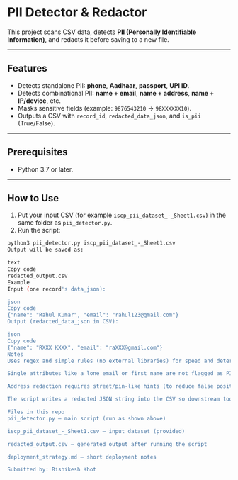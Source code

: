 # PII Detector & Redactor

This project scans CSV data, detects **PII (Personally Identifiable Information)**, and redacts it before saving to a new file.

---

## Features
- Detects standalone PII: **phone**, **Aadhaar**, **passport**, **UPI ID**.  
- Detects combinational PII: **name + email**, **name + address**, **name + IP/device**, etc.  
- Masks sensitive fields (example: `9876543210` → `98XXXXXX10`).  
- Outputs a CSV with `record_id`, `redacted_data_json`, and `is_pii` (True/False).

---

## Prerequisites
- Python 3.7 or later.

---

## How to Use
1. Put your input CSV (for example `iscp_pii_dataset_-_Sheet1.csv`) in the same folder as `pii_detector.py`.  
2. Run the script:

```bash
python3 pii_detector.py iscp_pii_dataset_-_Sheet1.csv
Output will be saved as:

text
Copy code
redacted_output.csv
Example
Input (one record's data_json):

json
Copy code
{"name": "Rahul Kumar", "email": "rahul123@gmail.com"}
Output (redacted_data_json in CSV):

json
Copy code
{"name": "RXXX KXXX", "email": "raXXX@gmail.com"}
Notes
Uses regex and simple rules (no external libraries) for speed and deterministic behavior.

Single attributes like a lone email or first name are not flagged as PII unless paired per the combinational rules.

Address redaction requires street/pin-like hints (to reduce false positives).

The script writes a redacted JSON string into the CSV so downstream tools can parse it if needed.

Files in this repo
pii_detector.py — main script (run as shown above)

iscp_pii_dataset_-_Sheet1.csv — input dataset (provided)

redacted_output.csv — generated output after running the script

deployment_strategy.md — short deployment notes

Submitted by: Rishikesh Khot
